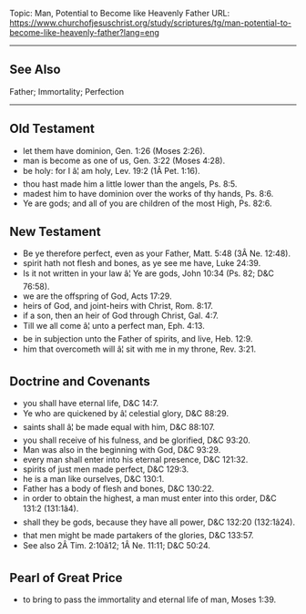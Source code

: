 Topic: Man, Potential to Become like Heavenly Father
URL: https://www.churchofjesuschrist.org/study/scriptures/tg/man-potential-to-become-like-heavenly-father?lang=eng

---

## See Also

Father; Immortality; Perfection

---

## Old Testament

- let them have dominion, Gen. 1:26 (Moses 2:26).
- man is become as one of us, Gen. 3:22 (Moses 4:28).
- be holy: for I â¦ am holy, Lev. 19:2 (1Â Pet. 1:16).
- thou hast made him a little lower than the angels, Ps. 8:5.
- madest him to have dominion over the works of thy hands, Ps. 8:6.
- Ye are gods; and all of you are children of the most High, Ps. 82:6.

## New Testament

- Be ye therefore perfect, even as your Father, Matt. 5:48 (3Â Ne. 12:48).
- spirit hath not flesh and bones, as ye see me have, Luke 24:39.
- Is it not written in your law â¦ Ye are gods, John 10:34 (Ps. 82; D&C 76:58).
- we are the offspring of God, Acts 17:29.
- heirs of God, and joint-heirs with Christ, Rom. 8:17.
- if a son, then an heir of God through Christ, Gal. 4:7.
- Till we all come â¦ unto a perfect man, Eph. 4:13.
- be in subjection unto the Father of spirits, and live, Heb. 12:9.
- him that overcometh will â¦ sit with me in my throne, Rev. 3:21.

## Doctrine and Covenants

- you shall have eternal life, D&C 14:7.
- Ye who are quickened by â¦ celestial glory, D&C 88:29.
- saints shall â¦ be made equal with him, D&C 88:107.
- you shall receive of his fulness, and be glorified, D&C 93:20.
- Man was also in the beginning with God, D&C 93:29.
- every man shall enter into his eternal presence, D&C 121:32.
- spirits of just men made perfect, D&C 129:3.
- he is a man like ourselves, D&C 130:1.
- Father has a body of flesh and bones, D&C 130:22.
- in order to obtain the highest, a man must enter into this order, D&C 131:2 (131:1â4).
- shall they be gods, because they have all power, D&C 132:20 (132:1â24).
- that men might be made partakers of the glories, D&C 133:57.
- See also 2Â Tim. 2:10â12; 1Â Ne. 11:11; D&C 50:24.

## Pearl of Great Price

- to bring to pass the immortality and eternal life of man, Moses 1:39.

